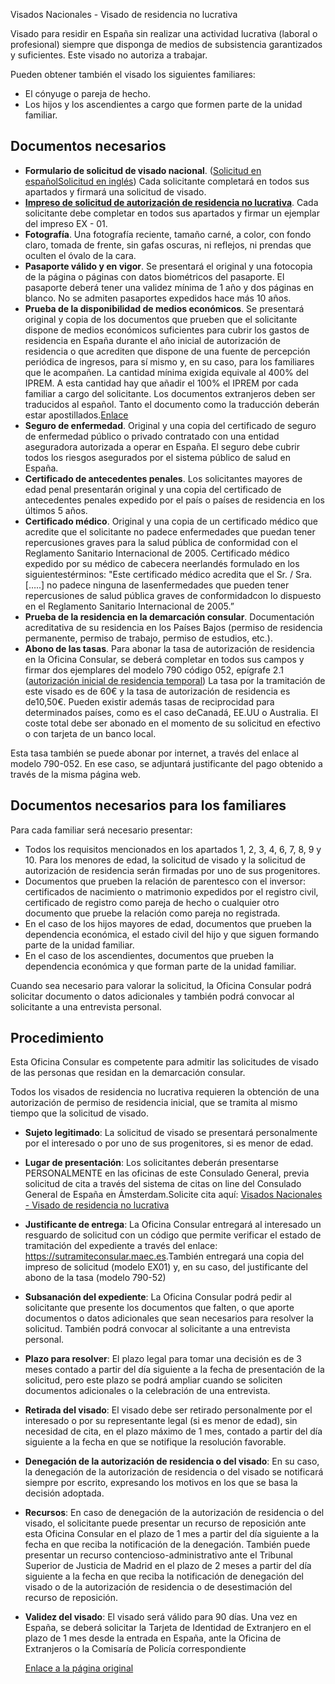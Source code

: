  Visados Nacionales - Visado de residencia no lucrativa

  Visado para residir en España sin realizar una actividad lucrativa (laboral o profesional) siempre que disponga de medios de subsistencia garantizados y suficientes. Este visado no autoriza a trabajar. 

 Pueden obtener también el visado los siguientes familiares: 

 * El cónyuge o pareja de hecho.
* Los hijos y los ascendientes a cargo que formen parte de la unidad familiar.

 Documentos necesarios
---------------------

 * **Formulario de solicitud de visado nacional**. ([Solicitud en español](https://www.exteriores.gob.es/DocumentosAuxiliaresSC/Pa%C3%ADses%20Bajos/AMSTERDAM%20%28C%29/SolicitudNacionalES.pdf)[Solicitud en inglés](https://www.exteriores.gob.es/DocumentosAuxiliaresSC/Pa%C3%ADses%20Bajos/AMSTERDAM%20%28C%29/SolicitudNacionalEN.pdf)) Cada solicitante completará en todos sus apartados y firmará una solicitud de visado.
* **[Impreso de solicitud de autorización de residencia no lucrativa](https://inclusion.seg-social.es/documents/410169/2156469/01-Formulario_residencia_no_lucrativa.pdf)**. Cada solicitante debe completar en todos sus apartados y firmar un ejemplar del impreso EX - 01.
* **Fotografía**. Una fotografía reciente, tamaño carné, a color, con fondo claro, tomada de frente, sin gafas oscuras, ni reflejos, ni prendas que oculten el óvalo de la cara.
* **Pasaporte válido y en vigor**. Se presentará el original y una fotocopia de la página o páginas con datos biométricos del pasaporte. El pasaporte deberá tener una validez mínima de 1 año y dos páginas en blanco. No se admiten pasaportes expedidos hace más 10 años.
* **Prueba de la disponibilidad de medios económicos**. Se presentará original y copia de los documentos que prueben que el solicitante dispone de medios económicos suficientes para cubrir los gastos de residencia en España durante el año inicial de autorización de residencia o que acrediten que dispone de una fuente de percepción periódica de ingresos, para sí mismo y, en su caso, para los familiares que le acompañen. La cantidad mínima exigida equivale al 400% del IPREM. A esta cantidad hay que añadir el 100% el IPREM por cada familiar a cargo del solicitante. Los documentos extranjeros deben ser traducidos al español. Tanto el documento como la traducción deberán estar apostillados.[Enlace](https://www.rechtspraak.nl/onderwerpen/apostille-legalisatie)
* **Seguro de enfermedad**. Original y una copia del certificado de seguro de enfermedad público o privado contratado con una entidad aseguradora autorizada a operar en España. El seguro debe cubrir todos los riesgos asegurados por el sistema público de salud en España.
* **Certificado de antecedentes penales**. Los solicitantes mayores de edad penal presentarán original y una copia del certificado de antecedentes penales expedido por el país o países de residencia en los últimos 5 años.
* **Certificado médico**. Original y una copia de un certificado médico que acredite que el solicitante no padece enfermedades que puedan tener repercusiones graves para la salud pública de conformidad con el Reglamento Sanitario Internacional de 2005. Certificado médico expedido por su médico de cabecera neerlandés formulado en los siguientestérminos: "Este certificado médico acredita que el Sr. / Sra. […..] no padece ninguna de lasenfermedades que pueden tener repercusiones de salud pública graves de conformidadcon lo dispuesto en el Reglamento Sanitario Internacional de 2005.”
* **Prueba de la residencia en la demarcación consular**. Documentación acreditativa de su residencia en los Países Bajos (permiso de residencia permanente, permiso de trabajo, permiso de estudios, etc.).
* **Abono de las tasas**. Para abonar la tasa de autorización de residencia en la Oficina Consular, se deberá completar en todos sus campos y firmar dos ejemplares del modelo 790 código 052, epígrafe 2.1 ([autorización inicial de residencia temporal](https://sede.administracionespublicas.gob.es/pagina/index/directorio/tasa052)) La tasa por la tramitación de este visado es de 60€ y la tasa de autorización de residencia es de10,50€. Pueden existir además tasas de reciprocidad para determinados países, como es el caso deCanadá, EE.UU o Australia. El coste total debe ser abonado en el momento de su solicitud en efectivo o con tarjeta de un banco local.

 Esta tasa también se puede abonar por internet, a través del enlace al modelo 790-052. En ese caso, se adjuntará justificante del pago obtenido a través de la misma página web.

 Documentos necesarios para los familiares
-----------------------------------------

 Para cada familiar será necesario presentar: 

 * Todos los requisitos mencionados en los apartados 1, 2, 3, 4, 6, 7, 8, 9 y 10. Para los menores de edad, la solicitud de visado y la solicitud de autorización de residencia serán firmadas por uno de sus progenitores.
* Documentos que prueben la relación de parentesco con el inversor: certificados de nacimiento o matrimonio expedidos por el registro civil, certificado de registro como pareja de hecho o cualquier otro documento que pruebe la relación como pareja no registrada.
* En el caso de los hijos mayores de edad, documentos que prueben la dependencia económica, el estado civil del hijo y que siguen formando parte de la unidad familiar.
* En el caso de los ascendientes, documentos que prueben la dependencia económica y que forman parte de la unidad familiar.

 Cuando sea necesario para valorar la solicitud, la Oficina Consular podrá solicitar documento o datos adicionales y también podrá convocar al solicitante a una entrevista personal.

 Procedimiento
-------------

 Esta Oficina Consular es competente para admitir las solicitudes de visado de las personas que residan en la demarcación consular. 

 Todos los visados de residencia no lucrativa requieren la obtención de una autorización de permiso de residencia inicial, que se tramita al mismo tiempo que la solicitud de visado.

 * **Sujeto legitimado**: La solicitud de visado se presentará personalmente por el interesado o por uno de sus progenitores, si es menor de edad.
* **Lugar de presentación**: Los solicitantes deberán presentarse PERSONALMENTE en las oficinas de este Consulado General, previa solicitud de cita a través del sistema de citas on line del Consulado General de España en Ámsterdam.Solicite cita aquí: [Visados Nacionales - Visado de residencia no lucrativa](https://app.bookitit.com/es/hosteds/widgetdefault/2c6277fc2bf43562ccce5c647ff1db4eb#datetime)
* **Justificante de entrega**: La Oficina Consular entregará al interesado un resguardo de solicitud con un código que permite verificar el estado de tramitación del expediente a través del enlace: <https://sutramiteconsular.maec.es>.También entregará una copia del impreso de solicitud (modelo EX01) y, en su caso, del justificante del abono de la tasa (modelo 790-52)
* **Subsanación del expediente**: La Oficina Consular podrá pedir al solicitante que presente los documentos que falten, o que aporte documentos o datos adicionales que sean necesarios para resolver la solicitud. También podrá convocar al solicitante a una entrevista personal.
* **Plazo para resolver**: El plazo legal para tomar una decisión es de 3 meses contado a partir del día siguiente a la fecha de presentación de la solicitud, pero este plazo se podrá ampliar cuando se soliciten documentos adicionales o la celebración de una entrevista.
* **Retirada del visado**: El visado debe ser retirado personalmente por el interesado o por su representante legal (si es menor de edad), sin necesidad de cita, en el plazo máximo de 1 mes, contado a partir del día siguiente a la fecha en que se notifique la resolución favorable.
* **Denegación de la autorización de residencia o del visado**: En su caso, la denegación de la autorización de residencia o del visado se notificará siempre por escrito, expresando los motivos en los que se basa la decisión adoptada.
* **Recursos**: En caso de denegación de la autorización de residencia o del visado, el solicitante puede presentar un recurso de reposición ante esta Oficina Consular en el plazo de 1 mes a partir del día siguiente a la fecha en que reciba la notificación de la denegación. También puede presentar un recurso contencioso-administrativo ante el Tribunal Superior de Justicia de Madrid en el plazo de 2 meses a partir del día siguiente a la fecha en que reciba la notificación de denegación del visado o de la autorización de residencia o de desestimación del recurso de reposición.
* **Validez del visado**: El visado será válido para 90 días. Una vez en España, se deberá solicitar la Tarjeta de Identidad de Extranjero en el plazo de 1 mes desde la entrada en España, ante la Oficina de Extranjeros o la Comisaría de Policía correspondiente

  [Enlace a la página original](https://www.exteriores.gob.es/Consulados/amsterdam/es/ServiciosConsulares/Paginas/index.aspx?scco=Pa%C3%ADses+Bajos&scd=9&scca=Visados&scs=Visados%20Nacionales%20-%20Visado%20de%20residencia%20no%20lucrativa)